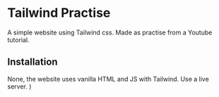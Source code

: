 # Tailwind Practise

A simple website using Tailwind css. Made as practise from a Youtube tutorial.

## Installation

None, the website uses vanilla HTML and JS with Tailwind. Use a live server.
)
